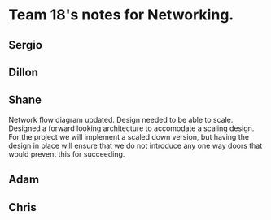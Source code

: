 # Team 18's notes for Networking.

## Sergio

## Dillon

## Shane
Network flow diagram updated.  Design needed to be able to scale.  Designed a forward looking architecture to accomodate a scaling design.  For the project we will implement a scaled down version, but having the design in place will ensure that we do not introduce any one way doors that would prevent this for succeeding.

## Adam

## Chris
